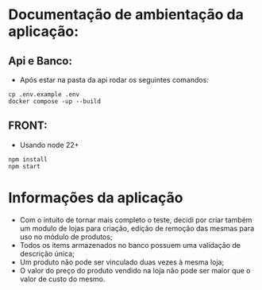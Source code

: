 # Documentação de ambientação da aplicação:
## Api e Banco:
-  Após estar na pasta da api rodar os seguintes comandos:
```
cp .env.example .env
docker compose -up --build
```

## FRONT:
- Usando node 22+
```
npm install
npm start
```
# Informações da aplicação
- Com o intuito de tornar mais completo o teste, decidi por criar também um modulo de lojas para criação, edição de remoção das mesmas para uso no módulo de produtos;
- Todos os items armazenados no banco possuem uma validação de descrição única;
- Um produto não pode ser vinculado duas vezes à mesma loja;
- O valor do preço do produto vendido na loja não pode ser maior que o valor de custo do mesmo.

